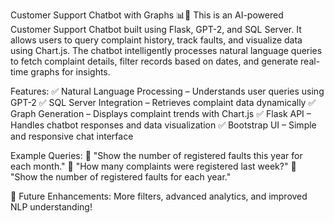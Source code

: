 Customer Support Chatbot with Graphs 📊🤖
This is an AI-powered Customer Support Chatbot built using Flask, GPT-2, and SQL Server. It allows users to query complaint history, track faults, and visualize data using Chart.js. The chatbot intelligently processes natural language queries to fetch complaint details, filter records based on dates, and generate real-time graphs for insights.

Features:
✅ Natural Language Processing – Understands user queries using GPT-2
✅ SQL Server Integration – Retrieves complaint data dynamically
✅ Graph Generation – Displays complaint trends with Chart.js
✅ Flask API – Handles chatbot responses and data visualization
✅ Bootstrap UI – Simple and responsive chat interface

Example Queries:
🔹 "Show the number of registered faults this year for each month."
🔹 "How many complaints were registered last week?"
🔹 "Show the number of registered faults for each year."

🚀 Future Enhancements: More filters, advanced analytics, and improved NLP understanding!
